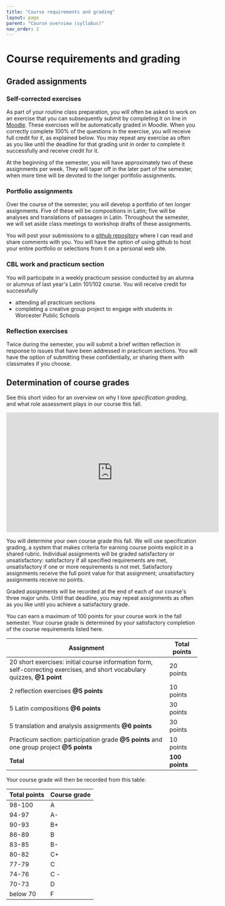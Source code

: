 ```yaml
---
title: "Course requirements and grading"
layout: page
parent: "Course overview (syllabus)"
nav_order: 2
---
```




# Course requirements and grading


## Graded assignments

### Self-corrected exercises <a name="self-corrected"/>


As part of your routine class preparation, you will often be asked to work on an exercise that you can subsequently submit by completing it on line  in [Moodle](../../technologies/#Moodle).  These exercises will be automatically graded in Moodle.  When you correctly complete 100% of the questions in the exercise, you will receive full credit for it, as explained below.  You may repeat any exercise as often as you like until the deadline for that grading unit in order to complete it successfully and receive credit for it.

At the beginning of the semester, you will have approximately two of these assignments per week.  They will taper off in the later part of the semester, when more time will be devoted to the longer portfolio assignments.

### Portfolio assignments <a name="portfolio"/>

Over the course of the semester, you will develop a portfolio of ten longer assignments.  Five of these will be compositions in Latin;  five will be analyses and translations of passages in Latin.  Throughout the semester, we will set aside class meetings to workshop drafts of these assignments.

You will post your submissions to a [github repository](../../technologies/#github) where I can read and share comments with you. You will have the option of using github to host your entire portfolio or selections from it on a personal web site.


### CBL work and practicum section


You will participate in a weekly practicum session conducted by an alumna or alumnus of last year's Latin 101/102 course.  You will receive credit for successfully

- attending all practicum sections
- completing a creative group project to engage with students in Worcester Public Schools


### Reflection exercises

Twice during the semester, you will submit a brief written reflection in response to issues that have been addressed in practicum sections.  You will have the option of submitting these confidentially, or sharing them with classmates if you choose.

## Determination of course grades

See this short video for an overview on why I love *specification grading*, and what role assessment plays in our course this fall.


<iframe width="560" height="315" src="https://www.youtube.com/embed/TfVzNy8M1MA?start=4" frameborder="0" allow="accelerometer; autoplay; encrypted-media; gyroscope; picture-in-picture" allowfullscreen></iframe>

You will determine your own course grade this fall.  We will use specification grading, a system that makes criteria for earning course points explicit in a shared rubric.  Individual assignments will be graded satisfactory or unsatisfactory:  satisfactory if all specified requirements are met, unsatisfactory if one or more requirements is not met.  Satisfactory assignments receive the full point value for that assignment;  unsatisfactory assignments receive no points.

Graded assignments will be recorded at the end of each of our course's three major units.  Until that deadline, you may repeat assignments as often as you like until you achieve a satisfactory grade.




You can earn a maximum of 100 points for your course work in the fall semester.  Your course grade is determined by your satisfactory completion of the course requirements listed here.  




| Assignment | Total points |
| --- | ---|
| 20 short exercises: initial course information form,  self-correcting exercises, and short vocabulary quizzes, **@1 point** |   20 points |
| 2 reflection exercises **@5 points** |   10 points |
| 5 Latin compositions **@6 points** | 30 points |
| 5 translation and analysis assignments **@6 points** | 30 points |
| Practicum section: participation grade **@5 points** and one group project **@5 points** | 10 points |
| **Total** | **100 points** |




Your course grade will then be recorded from this table:

| Total points | Course grade |
| --- | --- |
| 98-100 | A |
| 94-97 | A- |
| 90-93 | B+ |
| 86-89 | B |
| 83-85 | B- |
| 80-82 | C+ |
| 77-79 | C |
| 74-76 | C - |
| 70-73 | D |
| below 70 | F |    
